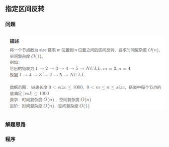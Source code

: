 ## 指定区间反转
### 问题
<img src="../../pic/C-Lang/C++/listnode_exp1.png" style="width:600px;padding:10px;"/>

### 解题思路

### 程序
```

```